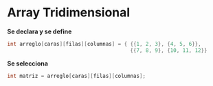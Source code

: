 # Array Tridimensional

**Se declara y se define**
```c++
int arreglo[caras][filas][columnas] = { {{1, 2, 3}, {4, 5, 6}},
                                        {{7, 8, 9}, {10, 11, 12}}
```

**Se selecciona**
```c++
int matriz = arreglo[caras][filas][columnas];
```

